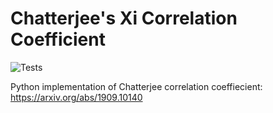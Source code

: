 # Chatterjee's Xi Correlation Coefficient

![Tests](https://github.com/ihabbou/chatterjee_corr/actions/workflows/tests.yml/badge.svg)

Python implementation of Chatterjee correlation coeffiecient: https://arxiv.org/abs/1909.10140
